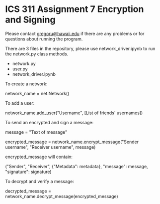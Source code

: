 # ICS 311 Assignment 7 Encryption and Signing

Please contact gregoru@hawaii.edu if there are any problems or for questions about running the program.

There are 3 files in the repository, please use network_driver.ipynb to run the network.py class methods.
* network.py
* user.py
* network_driver.ipynb

To create a network:

network_name = net.Network()

To add a user:

network_name.add_user("Username", [List of friends' usernames])

To send an encrypted and sign a message:

message = "Text of message"

encrypted_message = network_name.encrypt_message("Sender username", "Receiver username", message)

encrypted_message will contain:

("Sender", "Receiver", {"Metadata": metadata}, "message": message, "signature": signature)

To decrypt and verify a message:

decrypted_message = network_name.decrypt_message(encrypted_message)

